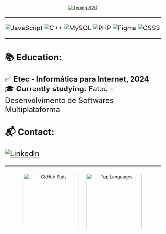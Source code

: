 <div align="center">
  <a href="https://git.io/typing-svg">
    <img src="https://readme-typing-svg.demolab.com?font=Fira+Code&size=40&pause=1000&color=03FF00&center=true&vCenter=true&width=600&lines=Hello%2C+I'm+Murilo!" alt="Typing SVG" />
  </a>
</div>

<div align="center" style="font-size: 1.3rem; margin-top: 20px;">

<hr style="border: 1px solid #444; width: 100%;">

<img src="https://img.shields.io/badge/JavaScript-F7DF1E?style=for-the-badge&logo=javascript&logoColor=black" alt="JavaScript" />
<img src="https://img.shields.io/badge/C++-00599C?style=for-the-badge&logo=c%2B%2B&logoColor=white" alt="C++" />
<img src="https://img.shields.io/badge/MySQL-4479A1?style=for-the-badge&logo=mysql&logoColor=white" alt="MySQL" />
<img src="https://img.shields.io/badge/PHP-777BB4?style=for-the-badge&logo=php&logoColor=white" alt="PHP" />
<img src="https://img.shields.io/badge/Figma-F24E1E?style=for-the-badge&logo=figma&logoColor=white" alt="Figma" />
<img src="https://img.shields.io/badge/CSS3-1572B6?style=for-the-badge&logo=css3&logoColor=white" alt="CSS3" />

<hr style="border: 1px solid #444; width: 100%;">

</div>

<div style="font-size: 1.5rem; margin-top: 20px;">

### 📚 Education:

✅ **Etec - Informática para Internet, 2024**<br>
🎓 **Currently studying:** Fatec - Desenvolvimento de Softwares Multiplataforma

</div>

<div style="font-size: 1.5rem; margin-top: 20px;">

### 📬 Contact:

<a href="https://www.linkedin.com/in/murilo-nunes-pimentel-831465292/" target="_blank">
  <img src="https://img.shields.io/badge/LinkedIn-0A66C2?style=for-the-badge&logo=linkedin&logoColor=white" alt="LinkedIn" />
</a>

<hr style="border: 1px solid #444; width: 100%;">

</div>

<div align="center">
  <img height="180em" src="https://github-readme-stats.vercel.app/api?username=Mirtiloo1&show_icons=true&theme=gruvbox" alt="GitHub Stats" hspace="10"/>
  <img height="180em" src="https://github-readme-stats.vercel.app/api/top-langs/?username=Mirtiloo1&layout=compact&theme=gruvbox" alt="Top Languages" hspace="10"/>
</div>
